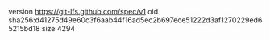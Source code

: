 version https://git-lfs.github.com/spec/v1
oid sha256:d41275d49e60c3f6aab44f16ad5ec2b697ece51222d3af1270229ed65215bd18
size 4294

